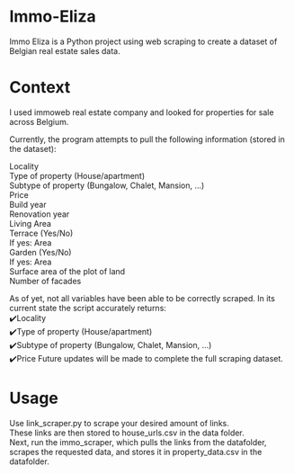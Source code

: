# Immo-Eliza

Immo Eliza is a Python project using web scraping to create a dataset of Belgian real estate sales data.


# Context
I used immoweb real estate company and looked for properties for sale across Belgium.

Currently, the program attempts to pull the following information (stored in the dataset):

Locality  
Type of property (House/apartment)  
Subtype of property (Bungalow, Chalet, Mansion, ...)  
Price  
Build year  
Renovation year  
Living Area  
Terrace (Yes/No)  
If yes: Area  
Garden (Yes/No)  
If yes: Area  
Surface area of the plot of land   
Number of facades  

As of yet, not all variables have been able to be correctly scraped. In its current state the script accurately returns:  
✔️Locality  
✔️Type of property (House/apartment)  
✔️Subtype of property (Bungalow, Chalet, Mansion, ...)  
✔️Price
Future updates will be made to complete the full scraping dataset.

# Usage

Use link_scraper.py to scrape your desired amount of links.  
These links are then stored to house_urls.csv in the data folder.  
Next, run the immo_scraper, which pulls the links from the datafolder, scrapes the requested data, and stores it in property_data.csv in the datafolder.

